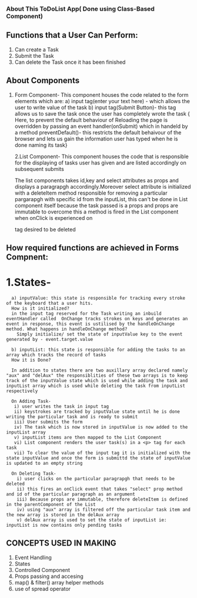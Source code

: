 ### About This ToDoList App( Done using Class-Based Component)

## Functions that a User Can Perform:

1. Can create a Task
2. Submit the Task
3. Can delete the Task once it has been finished

## About Components

1. Form Component- This component houses the code related to the form elements which are:
   a) input tag(enter your text here) - which allows the user to write value of the task
   b) input tag(Submit Button)- this tag allows us to save the task once the user has completely wrote the task
   { Here, to prevent the default behaviour of Reloading the page is overridden by passing an event handler(onSubmit) which in handeld by a method preventDefault()- this restricts the default behaivour of the browser and lets us gain the information user has typed when he is done naming its task}

   2.List Component- This component houses the code that is responsible for the displaying of tasks user has given and are listed accordingly on subsequent submits

   The list components takes id,key and select attributes as props and displays a paragrapgh accordingly.Moreover select attribute is initialized with a deleteItem method responsible for removing a particular pargarapgh with specific id from the inputList, this can't be done in List component itself because the task passed is a props and props are immutable to overcome this a method is fired in the List component when onClick is experienced on <p> tag desired to be deleted

## How required functions are achieved in Forms Compnent:

# 1.States-

      a) inputValue: this state is responsible for tracking every stroke of the keyboard that a user hits.
      How is it initialized?
      in the input tag reserved for the Task writing an inbuild eventHandler called  OnChange tracks strokes on keys and generates an event in response, this event is ustilised by the handleOnChange method. What happens in handleOnChange method?
        Simply initialize/ set the state of inputValue key to the event generated by - event.target.value

      b) inputList: this state is responsible for adding the tasks to an array which tracks the record of tasks
      How it is Done?

      In addition to states there are two auxillary array declared namely "aux" and "delAux" the responsiblities of these two arrays is to keep track of the inputValue state which is used while adding the task and inputList array which is used while deleting the task from inputList respectively

      On Adding Task-
       i) user writes the task in input tag
       ii) keystrokes are tracked by inputValue state until he is done writing the particular task and is ready to submit
       iii) User submits the form
       iv) The task which is now stored in inputValue is now added to the inputList array
       v) inputList items are then mapped to the List Component
       vi) List component renders the user task(s) in a <p> tag for each task
       vii) To clear the value of the input tag it is initialized with the state inputValue and once the form is submittd the state of inputValue is updated to an empty string

      On Deleting Task-
        i) user clicks on the particular paragrapgh that needs to be deleted
        ii) this fires an onClick event that takes "select" prop method and id of the particular paragraph as an argument
        iii) Because props are immutable, therefore deleteItem is defined in the parentComponent of the List
        iv) using "aux" array is filtered off the particular task item and the new array is stored in the delAux array
        v) delAux array is used to set the state of inputList ie: inputList is now contains only pending tasks

## CONCEPTS USED IN MAKING

1. Event Handling
2. States
3. Controlled Component
4. Props passing and accesing
5. map() & filter() array helper methods
6. use of spread operator
